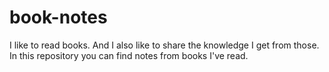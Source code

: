 
# book-notes

I like to read books. And I also like to share the knowledge I get from those.\
In this repository you can find notes from books I've read.
